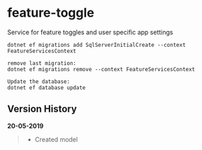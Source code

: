 # feature-toggle
Service for feature toggles and user specific app settings


~~~~
dotnet ef migrations add SqlServerInitialCreate --context FeatureServicesContext

remove last migration:
dotnet ef migrations remove --context FeatureServicesContext

Update the database:
dotnet ef database update

~~~~

## Version History
__20-05-2019__
> - Created model